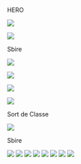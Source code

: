 HERO

![](https://hearthcards.ams3.digitaloceanspaces.com/84/ee/4c/8f/84ee4c8f.png)

![](https://hearthcards.ams3.digitaloceanspaces.com/1e/52/ab/1f/1e52ab1f.png)

Sbire

![](https://hearthcards.ams3.digitaloceanspaces.com/02/b8/c3/6d/02b8c36d.png)

![](https://hearthcards.ams3.digitaloceanspaces.com/5e/78/78/06/5e787806.png)

![](https://hearthcards.ams3.digitaloceanspaces.com/c3/02/ea/54/c302ea54.png)

![](https://hearthcards.ams3.digitaloceanspaces.com/c8/61/55/9f/c861559f.png)

Sort de Classe

![](https://hearthcards.ams3.digitaloceanspaces.com/e6/57/5f/1f/e6575f1f.png)


Sbire

![](https://hearthcards.ams3.digitaloceanspaces.com/02/6b/0c/e3/026b0ce3.png)
![](https://hearthcards.ams3.digitaloceanspaces.com/b7/44/3d/76/b7443d76.png)
![](https://hearthcards.ams3.digitaloceanspaces.com/2b/e1/28/04/2be12804.png)
![](https://hearthcards.ams3.digitaloceanspaces.com/1e/3a/fb/f0/1e3afbf0.png)
![](https://hearthcards.ams3.digitaloceanspaces.com/d7/7b/cf/52/d77bcf52.png)
![](https://hearthcards.ams3.digitaloceanspaces.com/5e/78/78/06/5e787806.png)
![](https://hearthcards.ams3.digitaloceanspaces.com/a8/08/80/7d/a808807d.png)
![](https://hearthcards.ams3.digitaloceanspaces.com/f3/4f/ea/74/f34fea74.png)
